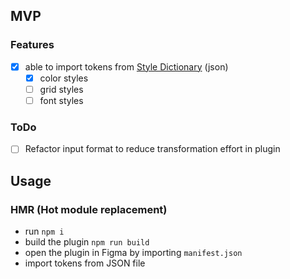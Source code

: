 ## MVP

### Features

- [x] able to import tokens from [Style Dictionary](https://amzn.github.io/style-dictionary) (json)
  - [x] color styles
  - [ ] grid styles
  - [ ] font styles

### ToDo

- [ ] Refactor input format to reduce transformation effort in plugin

## Usage

### HMR (Hot module replacement)
- run `npm i`
- build the plugin `npm run build`
- open the plugin in Figma by importing `manifest.json`
- import tokens from JSON file
